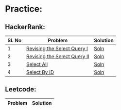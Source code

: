 # Practice:

## HackerRank:

|SL No|Problem|Solution|
|-----|------------------|-------|
|1| [Revising the Select Query I](https://www.hackerrank.com/challenges/revising-the-select-query/problem)|[Soln](./hackerrank/hr_sql_1.txt)|
|2| [Revising the Select Query II](https://www.hackerrank.com/challenges/revising-the-select-query-2/problem)|[Soln](./hackerrank/hr_sql_2.txt)|
|3| [Select All](https://www.hackerrank.com/challenges/select-all-sql/problem) | [Soln](./hackerrank/hr_sql_3.txt)|
|4| [Select By ID](https://www.hackerrank.com/challenges/select-by-id/problem) | [Soln](./hackerrank/hr_sql_3.txt)|

## Leetcode:

|Problem|Solution|
|------------------|-------|